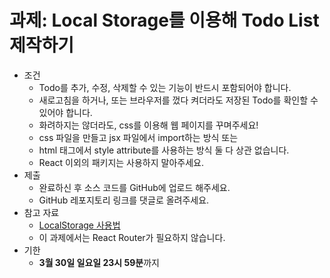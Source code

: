 # 과제: Local Storage를 이용해 Todo List 제작하기

- 조건
    - Todo를 추가, 수정, 삭제할 수 있는 기능이 반드시 포함되어야 합니다.
    - 새로고침을 하거나, 또는 브라우저를 껐다 켜더라도 저장된 Todo를 확인할 수 있어야 합니다.
    - 화려하지는 않더라도, css를 이용해 웹 페이지를 꾸며주세요!
    - css 파일을 만들고 jsx 파일에서 import하는 방식 또는
    - html 태그에서 style attribute를 사용하는 방식 둘 다 상관 없습니다.
    - React 이외의 패키지는 사용하지 말아주세요.
- 제출
    - 완료하신 후 소스 코드를 GitHub에 업로드 해주세요.
    - GitHub 레포지토리 링크를 댓글로 올려주세요.
- 참고 자료
    - [LocalStorage 사용법](https://developer.mozilla.org/ko/docs/Web/API/Window/localStorage)
    - 이 과제에서는 React Router가 필요하지 않습니다.
- 기한
    - **3월 30일 일요일 23시 59분**까지